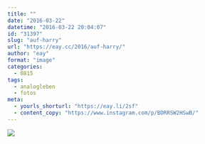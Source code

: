 ```yaml
---
title: ""
date: "2016-03-22"
datetime: "2016-03-22 20:04:07"
id: "31397"
slug: "auf-harry"
url: "https://eay.cc/2016/auf-harry/"
author: "eay"
format: "image"
categories:
  - 0815
tags:
  - analogleben
  - fotos
meta:
  - yourls_shorturl: "https://eay.li/2sf"
  - content_copy: "https://www.instagram.com/p/BDRRSW2HSwB/"
---
```


![](https://eay.cc/uploads/2016/auf-harry.jpg)
